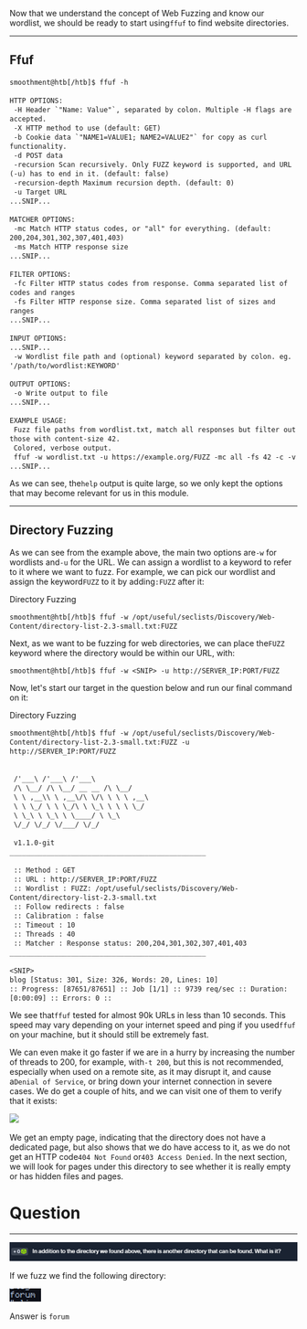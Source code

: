 ﻿---
sticker: lucide//code
---
Now that we understand the concept of Web Fuzzing and know our wordlist, we should be ready to start using`ffuf` to find website directories.

---

## Ffuf


```shell-session
smoothment@htb[/htb]$ ffuf -h

HTTP OPTIONS:
 -H Header `"Name: Value"`, separated by colon. Multiple -H flags are accepted.
 -X HTTP method to use (default: GET)
 -b Cookie data `"NAME1=VALUE1; NAME2=VALUE2"` for copy as curl functionality.
 -d POST data
 -recursion Scan recursively. Only FUZZ keyword is supported, and URL (-u) has to end in it. (default: false)
 -recursion-depth Maximum recursion depth. (default: 0)
 -u Target URL
...SNIP...

MATCHER OPTIONS:
 -mc Match HTTP status codes, or "all" for everything. (default: 200,204,301,302,307,401,403)
 -ms Match HTTP response size
...SNIP...

FILTER OPTIONS:
 -fc Filter HTTP status codes from response. Comma separated list of codes and ranges
 -fs Filter HTTP response size. Comma separated list of sizes and ranges
...SNIP...

INPUT OPTIONS:
...SNIP...
 -w Wordlist file path and (optional) keyword separated by colon. eg. '/path/to/wordlist:KEYWORD'

OUTPUT OPTIONS:
 -o Write output to file
...SNIP...

EXAMPLE USAGE:
 Fuzz file paths from wordlist.txt, match all responses but filter out those with content-size 42.
 Colored, verbose output.
 ffuf -w wordlist.txt -u https://example.org/FUZZ -mc all -fs 42 -c -v
...SNIP...
```

As we can see, the`help` output is quite large, so we only kept the options that may become relevant for us in this module.

---

## Directory Fuzzing

As we can see from the example above, the main two options are`-w` for wordlists and`-u` for the URL. We can assign a wordlist to a keyword to refer to it where we want to fuzz. For example, we can pick our wordlist and assign the keyword`FUZZ` to it by adding`:FUZZ` after it:

 Directory Fuzzing

```shell-session
smoothment@htb[/htb]$ ffuf -w /opt/useful/seclists/Discovery/Web-Content/directory-list-2.3-small.txt:FUZZ
```

Next, as we want to be fuzzing for web directories, we can place the`FUZZ` keyword where the directory would be within our URL, with:


```shell-session
smoothment@htb[/htb]$ ffuf -w <SNIP> -u http://SERVER_IP:PORT/FUZZ
```

Now, let's start our target in the question below and run our final command on it:

 Directory Fuzzing

```shell-session
smoothment@htb[/htb]$ ffuf -w /opt/useful/seclists/Discovery/Web-Content/directory-list-2.3-small.txt:FUZZ -u http://SERVER_IP:PORT/FUZZ


 /'___\ /'___\ /'___\ 
 /\ \__/ /\ \__/ __ __ /\ \__/ 
 \ \ ,__\\ \ ,__\/\ \/\ \ \ \ ,__\ 
 \ \ \_/ \ \ \_/\ \ \_\ \ \ \ \_/ 
 \ \_\ \ \_\ \ \____/ \ \_\ 
 \/_/ \/_/ \/___/ \/_/ 

 v1.1.0-git
________________________________________________

 :: Method : GET
 :: URL : http://SERVER_IP:PORT/FUZZ
 :: Wordlist : FUZZ: /opt/useful/seclists/Discovery/Web-Content/directory-list-2.3-small.txt
 :: Follow redirects : false
 :: Calibration : false
 :: Timeout : 10
 :: Threads : 40
 :: Matcher : Response status: 200,204,301,302,307,401,403
________________________________________________

<SNIP>
blog [Status: 301, Size: 326, Words: 20, Lines: 10]
:: Progress: [87651/87651] :: Job [1/1] :: 9739 req/sec :: Duration: [0:00:09] :: Errors: 0 ::
```

We see that`ffuf` tested for almost 90k URLs in less than 10 seconds. This speed may vary depending on your internet speed and ping if you used`ffuf` on your machine, but it should still be extremely fast.

We can even make it go faster if we are in a hurry by increasing the number of threads to 200, for example, with`-t 200`, but this is not recommended, especially when used on a remote site, as it may disrupt it, and cause a`Denial of Service`, or bring down your internet connection in severe cases. We do get a couple of hits, and we can visit one of them to verify that it exists:

 ![](https://academy.hackthebox.com/storage/modules/54/web_fnb_blog.jpg)

We get an empty page, indicating that the directory does not have a dedicated page, but also shows that we do have access to it, as we do not get an HTTP code`404 Not Found` or`403 Access Denied`. In the next section, we will look for pages under this directory to see whether it is really empty or has hidden files and pages.


# Question
---

![Pasted image 20250129141123.png](../../../../IMAGES/Pasted%20image%2020250129141123.png)

If we fuzz we find the following directory:

![Pasted image 20250129141134.png](../../../../IMAGES/Pasted%20image%2020250129141134.png)

Answer is `forum`

